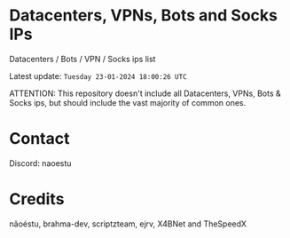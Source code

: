 # Datacenters, VPNs, Bots and Socks IPs
 
Datacenters / Bots / VPN / Socks ips list

Latest update: `Tuesday 23-01-2024 18:00:26 UTC` 

ATTENTION: This repository doesn't include all Datacenters, VPNs, Bots & Socks ips, 
but should include the vast majority of common ones.

# Contact
Discord: naoestu

# Credits
nãoéstu, brahma-dev, scriptzteam, ejrv, X4BNet and TheSpeedX

